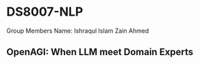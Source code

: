 # DS8007-NLP
Group Members
Name: Ishraqul Islam
      Zain Ahmed

## OpenAGI: When LLM meet Domain Experts


